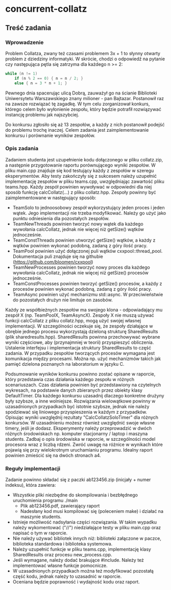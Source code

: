 # concurrent-collatz

## Treść zadania

### Wprowadzenie
Problem Collatza, zwany też czasami problemem 3x + 1 to słynny otwarty problem z dziedziny informatyki. W skrócie, chodzi o odpowiedź na pytanie czy następująca pętla się zatrzyma dla każdego n >= 2:

```C
while (n != 1)
    if (n % 2 == 0) { n = n / 2; }
    else { n = 3 * n + 1; }
```

Pewnego dnia spacerując ulicą Dobrą, zauważył go na ścianie Biblioteki Uniwersytetu Warszawskiego znany milioner - pan Bajtazar. Postanowił raz na zawsze rozwiązać tę zagadkę. W tym celu zorganizował konkurs, którego celem było wyłonienie zespołu, który będzie potrafił rozwiązywać instancję problemu jak najszybciej.

Do konkursu zgłosiło się aż 13 zespołów, a każdy z nich postanowił podejść do problemu trochę inaczej. Celem zadania jest zaimplementowanie konkursu i porównanie wyników zespołów.

### Opis zadania

Zadaniem studenta jest uzupełnienie kodu dołączonego w pliku collatz.zip, a następnie przygotowanie raportu porównującego wyniki zespołów. W pliku main.cpp znajduje się kod testujący każdy z zespołów w szeregu eksperymentów. Aby testy zakończyły się z sukcesem należy uzupełnić implementację zespołów w pliku teams.cpp, uwzględniając zawartość pliku teams.hpp. Każdy zespół powinien wywoływać w odpowiedni dla niej sposób funkcję calcCollatz(...) z pliku collatz.hpp. Zespoły powinny być zaimplementowane w następujący sposób:
- TeamSolo to jednoosobowy zespół wykorzystujący jeden proces i jeden wątek. Jego implementacji nie trzeba modyfikować. Należy go użyć jako punktu odniesienia dla pozostałych zespołów.
- TeamNewThreads powinien tworzyć nowy wątek dla każdego wywołania calcCollatz, jednak nie więcej niż getSize() wątków jednocześnie.
- TeamConstThreads powinien utworzyć getSize() wątków, a każdy z wątków powinien wykonać podobną, zadaną z góry ilość pracy.
- TeamPool powinien użyć dołączonej puli wątków cxxpool::thread_pool. Dokumentacja puli znajduje się na githubie (https://github.com/bloomen/cxxpool)
- TeamNewProcesses powinien tworzyć nowy proces dla każdego wywołania calcCollatz, jednak nie więcej niż getSize() procesów jednocześnie.
- TeamConstProcesses powinien tworzyć getSize() procesów, a każdy z procesów powinien wykonać podobną, zadaną z góry ilość pracy.
- TeamAsync powinien użyć mechanizmu std::async. W przeciwieństwie do pozostałych drużyn nie limituje on zasobów.

Każdy ze współbieżnych zespołów ma swojego klona - odpowiadający mu zespół X (np. TeamPoolX, TeamAsyncX). Zespoły X nie muszą używać funkcji calcCollatz z pliku collatz.hpp, mogą użyć swojej własnej implementacji. W szczególności oczekuje się, że zespoły działające w obrębie jednego procesu wykorzystają dzieloną strukturę SharedResults (plik sharedresults.hpp). SharedResults powinna przechowywać wybrane wyniki częściowe, aby (przynajmniej w teorii) przyspieszyć obliczenia. Ustalenie interfejsu i implementacja struktury SharedResults to część zadania. W przypadku zespołów tworzących procesów wymagana jest komunikacja między procesami. Można np. użyć mechanizmów takich jak pamięć dzielona poznanych na laboratorium w języku C.



Podsumowanie wyników konkursu powinno zostać opisane w raporcie, który przedstawia czas działania każdego zespołu w różnych scenariuszach. Czas działania powinien być przedstawiony na czytelnych wykresach, na podstawie danych zbieranych przez obiekty klasy DefaultTimer. Dla każdego konkursu uzasadnij dlaczego konkretne drużyny były szybsze, a inne wolniejsze. Rozwiązania wielowątkowe powinny w uzasadnionych przypadkach być istotnie szybsze, jednak nie należy spodziewać się liniowego przyspieszenia w każdym z przypadków. Opisując wyniki uwzględnij rezultaty "CalcCollatzSoloTimer" dla różnych konkursów. W uzasadnieniu możesz również uwzględnić swoje własne timery, jeśli je dodasz. Eksperymenty należy przeprowadzić w dwóch różnych środowiskach np. komputer stacjonarny / laptop i maszyna students. Zadbaj o opis środowiska w raporcie, w szczególności model procesora wraz z liczbą rdzeni. Zwróć uwagę na różnice w wynikach które pojawią się przy wielokrotnym uruchamianiu programu. Idealny raport powinien zmieścić się na dwóch stronach a4.

### Reguły implementacji

Zadanie powinno składać się z paczki ab123456.zip (inicjały + numer indeksu), która zawiera:
- Wszystkie pliki niezbędne do skompilowania i bezbłędnego uruchomienia programu ./main
  - Plik ab123456.pdf, zawierający raport
  - Nadesłany kod musi kompilować się (poleceniem make) i działać na maszynie students.
- Istnieje możliwość nadsyłania części rozwiązania. W takim wypadku należy wykomentować ("//") niedziałające testy w pliku main.cpp oraz napisać o tym w raporcie.
- Nie należy używać bibliotek innych niż: biblioteki załączone w paczce, biblioteka standardowa i biblioteka systemowa.
- Należy uzupełnić funkcje w pliku teams.cpp, implementację klasy SharedResults oraz procesu new_process.cpp.
- Jeśli wymagane, należy dodać brakujące #include. Należy też implementować własne funkcje pomocnicze.
- W uzasadnionych przypadkach można też modyfikować pozostałą część kodu, jednak należy to uzasadnić w raporcie.
- Oceniana będzie poprawność i wydajność kodu oraz raport.
